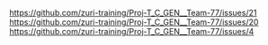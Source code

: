 https://github.com/zuri-training/Proj-T_C_GEN__Team-77/issues/21
https://github.com/zuri-training/Proj-T_C_GEN__Team-77/issues/20
https://github.com/zuri-training/Proj-T_C_GEN__Team-77/issues/4
